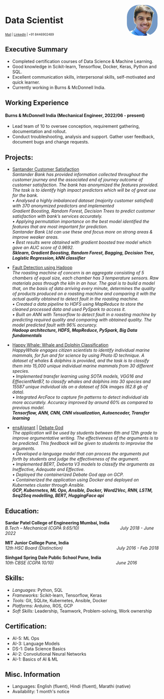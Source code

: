 <img style="float:right;border-radius:40%;width:100px;padding:6px" src="passport_size_pic_purple_bg.png" />

# Data Scientist 
<font size="1"><a href="ojask354@gmail.com">Mail</a>  | <a href="https://www.linkedin.com/in/ojask-ai/">LinkedIn</a> | +91 8446902489 </font>

## Executive Summary   
* Completed certification courses of Data Science & Machine Learning. <br>
* Good knowledge in Scikit-learn, Tensorflow, Docker, Keras, Python and SQL. <br>
* Excellent communication skills, interpersonal skills, self-motivated and quick learner. <br>
* Currently working in Burns & McDonnell India. <br>

## Working Experience
#### Burns & McDonnell India (Mechanical Engineer, 2022/06 - present) 
* Lead team of 10 to oversee conception, requirement gathering, documentation and rollout.
* Conduct troubleshooting, analysis and support. Gather user feedback, document bugs and change requests.

## Projects: 
* [Santander Customer Satisfaction](https://github.com/ojask12/Predict-Customer-Satisfaction) <br>
_Santander Bank has provided information collected throughout the customer journey and the associated end of journey outcome of customer satisfaction.
The bank has anonymized the features provided. The task is to identify high impact predictors which will be of great use for the bank. <br>
•	Analysed a highly imbalanced dataset (majority customer satisfied) with 370 anonymized predictors and implemented <br>
Gradient Boosting, Random Forest, Decision Trees to predict customer satisfaction with bank’s services accurately. <br>
•	Applying permutation importance on the best model identified the features that are most important for prediction. <br>
Santander Bank Ltd can use these and focus more on strong areas & improve weaker areas.<br>
•	Best results were obtained with gradient boosted tree model which gave an AUC score of 0.9692. <br>
**Sklearn, Gradient Boosting, Random Forest, Bagging, Decision Tree, Logistic Regression, kNN classifier**_

* [Fault Detection using Hadoop](https://github.com/ojask12/Fault-Detection-using-Hadoop) <br>
_The roasting machine of concern is an aggregate consisting of 5 chambers of equal size, each chamber has 3 temperature sensors. Raw materials pass through the
kiln in an hour. The goal is to build a model that, on the basis of data arriving every minute, determines the quality of products produced on a roasting machine
and comparing it with the actual quality obtained to detect fault in the roasting machine. <br>
•	Created a data pipeline to HDFS using MapReduce to store the cleaned processed data and used PySpark to access it. <br>
•	Built an ANN with Tensorflow to detect fault in a roasting machine by predicting required quality and comparing with obtained quality. The model predicted fault with 96% accuracy. <br>
**Hadoop architecture, HDFS, MapReduce, PySpark, Big Data fundamentals**_

* [Happy Whale: Whale and Dolphin Classification](https://github.com/ojask12/Whale-and-Dolphin-Classification) <br>
_HappyWhale engages citizen scientists to identify individual marine mammals, for fun and for science by using Photo ID technique. A dataset of whales & dolphins
is provided, and the task is to classify them into 15,000 unique individual marine mammals from 30 different species. <br>
•	Implemented transfer learning using SOTA models, VGG16 and EffiecientNetB7, to classify whales and dolphins into 30 species and 15587 unique individual ids on a dataset of 50k images (62.8 gb of data). <br>
•	Integrated ArcFace to capture fin patterns to detect individual ids more accurately. Accuracy improved by around 60% as compared to previous model. <br>
**Tensorflow, ANN, CNN, CNN visualization, Autoencoder, Transfer learning**_

* [ensAIgnant](https://github.com/pratik-276/ensAIgnant) | [Debate God](https://github.com/ojask12/Debate-God) <br>
_The application will be used by students between 6th and 12th grade to improve argumentative writing. The effectiveness of the arguments is to be predicted. This feedback will be given to students to improvise the arguments. <br>
•	Developed a language model that can process the arguments put forth by students and judge the effectiveness of the argument. <br>
•	Implemented BERT, Deberta V3 models to classify the arguments as Ineffective, Adequate and Effective. <br>
•	Deployed the containerized Debate God app on GCP. <br>
•	Containerized the application using Docker and deployed on Kubernetes cluster through Ansible. <br>
**GCP, Kubernetes, ML Ops, Ansible, Docker, Word2Vec, RNN, LSTM, Seq2Seq modelling, BERT, HuggingFace api**_

## Education:
**Sardar Patel College of Engineering Mumbai, India <br>**
_B.Tech – Mechanical (CGPA 9.65/10) &emsp;&emsp;&emsp;&emsp;&emsp;&emsp;&emsp;&emsp;&emsp; July 2018 - June 2022_

**MIT Junior College Pune, India <br>**
_12th HSC Board (Distinction) &emsp;&emsp;&emsp;&emsp;&emsp;&emsp;&emsp;&emsp;&emsp;&emsp;&emsp;&emsp; July 2016 - Feb 2018_

**Sinhgad Spring Dale Public School Pune, India <br>**
_10th CBSE (CGPA 10/10) &emsp;&emsp;&emsp;&emsp;&emsp;&emsp;&emsp;&emsp;&emsp;&emsp;&emsp;&emsp;&emsp;&emsp; June 2016_

## Skills:
* _Languages:_ Python, SQL <br>
* _Frameworks:_ Scikit-learn, Tensorflow, Keras <br>
* _Tools:_ Git, SQLite, Kubernetes, Ansible, Docker <br>
* _Platforms:_ Arduino, ROS, GCP <br>
* _Soft Skills:_ Leadership, Teamwork, Problem-solving, Work ownership <br>

## Certification:
* AI-5: ML Ops <br>
* AI-3: Language Models <br>
* DS-1: Data Science Basics <br>
* AI-2: Convolutional Neural Networks <br>
* AI-1: Basics of AI & ML <br>

## Misc. Information
* Languages: English (fluent), Hindi (fluent), Marathi (native)
* Availability: 1 month's notice

